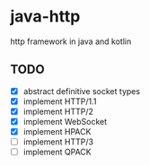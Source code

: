 # java-http
http framework in java and kotlin

## TODO
- [x] abstract definitive socket types
- [x] implement HTTP/1.1
- [x] implement HTTP/2
- [x] implement WebSocket
- [x] implement HPACK
- [ ] implement HTTP/3
- [ ] implement QPACK
